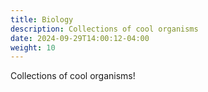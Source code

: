 ```yaml
---
title: Biology
description: Collections of cool organisms
date: 2024-09-29T14:00:12-04:00
weight: 10
---
```


Collections of cool organisms!

<!--more-->

